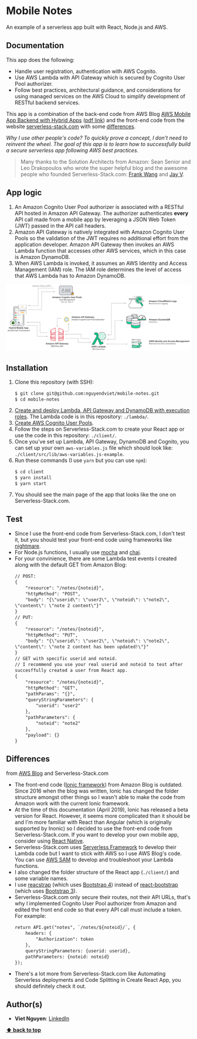 # Mobile Notes 

An example of a serverless app built with React, Node.js and AWS.

## Documentation

This app does the following:

- Handle user registration, authentication with AWS Cognito.
- Use AWS Lambda with API Gateway which is secured by Cognito User Pool authorizer.
- Follow best practices, architectural guidance, and considerations for using managed services on the AWS Cloud to simplify development of RESTful backend services.

This app is a combination of the back-end code from AWS Blog [AWS Mobile App Backend with Hybrid Apps](https://aws.amazon.com/blogs/mobile/aws-mobile-app-backend-with-hybrid-apps/) ([pdf link](https://s3.amazonaws.com/solutions-reference/mobile-backend/latest/mobile-app-backend.pdf)) and the front-end code from the website [serverless-stack.com](https://serverless-stack.com/) with some [differences](#differences).

*Why I use other people's code? To quickly prove a concept, I don't need to reinvent the wheel. The goal of this app is to learn how to successfully build a secure serverless app following AWS best practices.*

> Many thanks to the Solution Architects from Amazon: Sean Senior and Leo Drakopoulos who wrote the super helpful blog and the awesome people who founded Serverless-Stack.com: [Frank Wang](https://github.com/fwang) and [Jay V](https://github.com/jayair).

## App logic

1. An Amazon Cognito User Pool authorizer is associated with a RESTful API hosted in Amazon API Gateway. The authorizer authenticates **every** API call made from a mobile app by leveraging a JSON Web Token (JWT) passed in the API call headers. 
1. Amazon API Gateway is natively integrated with Amazon Cognito User Pools so the validation of the JWT requires no additional effort from the application developer. Amazon API Gateway then invokes an AWS Lambda function that accesses other AWS services, which in this case is Amazon DynamoDB. 
1. When AWS Lambda is invoked, it assumes an AWS Identity and Access Management (IAM) role. The IAM role determines the level of access that AWS Lambda has to Amazon DynamoDB. 

<div><img src="./docs/app-diagram.png" alt="App diagram"/></div>

## Installation

1. Clone this repository (with SSH):
    ```
    $ git clone git@github.com:nguyendviet/mobile-notes.git
    $ cd mobile-notes
    ```
1. [Create and deploy Lambda, API Gateway and DynamoDB with execution roles](https://s3.amazonaws.com/solutions-reference/mobile-backend/latest/mobile-app-backend.pdf). The Lambda code is in this repository: `./lambda/`.
1. [Create AWS Cognito User Pools](https://serverless-stack.com/chapters/create-a-cognito-user-pool.html).
1. Follow the steps on Serverless-Stack.com to create your React app or use the code in this repository: `./client/`.
1. Once you've set up Lambda, API Gateway, DynamoDB and Cognito, you can set up your own `aws-variables.js` file which should look like: `./client/src/lib/aws-variables.js-example`.
1. Run these commands (I use `yarn` but you can use `npm`):
    ```
    $ cd client
    $ yarn install
    $ yarn start
    ```
1. You should see the main page of the app that looks like the one on Serverless-Stack.com.

## Test

- Since I use the front-end code from Serverless-Stack.com, I don't test it, but you should test your front-end code using frameworks like [nightmare](https://www.npmjs.com/package/nightmare).
- For Node.js functions, I usually use [mocha](https://www.npmjs.com/package/mocha) and [chai](https://www.npmjs.com/package/chai).
- For your convinience, there are some Lambda test events I created along with the default GET from Amazon Blog:
    ```
    // POST:
    {
        "resource": "/notes/{noteid}",
        "httpMethod": "POST",
        "body": "{\"userid\": \"user2\", \"noteid\": \"note2\", \"content\": \"note 2 content\"}"
    }
    // PUT:
    {
        "resource": "/notes/{noteid}",
        "httpMethod": "PUT",
        "body": "{\"userid\": \"user2\", \"noteid\": \"note2\", \"content\": \"note 2 content has been updated!\"}"
    }
    // GET with specific userid and noteid. 
    // I recommend you use your real userid and noteid to test after succesffully created a user from React app.
    {
        "resource": "/notes/{noteid}",
        "httpMethod": "GET",
        "pathParams": "{}",
        "queryStringParameters": {
            "userid": "user2"
        },
        "pathParameters": {
            "noteid": "note2"
        },
        "payload": {}
    }
    ```

## Differences 
from [AWS Blog](https://aws.amazon.com/blogs/mobile/aws-mobile-app-backend-with-hybrid-apps/) and Serverless-Stack.com

- The front-end code ([Ionic framework](https://ionicframework.com/)) from Amazon Blog is outdated. Since 2016 when the blog was written, Ionic has changed the folder structure amongst other things so I wasn't able to make the code from Amazon work with the current Ionic framework.
- At the time of this documentation (April 2019), Ionic has released a beta version for React. However, it seems more complicated than it should be and I'm more familiar with React than Angular (which is originally supported by Inonic) so I decided to use the front-end code from Serverless-Stack.com. If you want to develop your own mobile app, consider using [React Native](https://facebook.github.io/react-native/).
- Serverless-Stack.com uses [Serverless Framework](https://www.npmjs.com/package/serverless) to develop their Lambda code but I want to stick with AWS so I use AWS Blog's code. You can use [AWS SAM](https://docs.aws.amazon.com/serverless-application-model/latest/developerguide/what-is-sam.html) to develop and troubleshoot your Lambda functions.
- I also changed the folder structure of the React app (`./client/`) and some variable names.
- I use [reacstrap](https://www.npmjs.com/package/reactstrap) (which uses [Bootstrap 4](https://getbootstrap.com/)) instead of [react-bootstrap](https://www.npmjs.com/package/react-bootstrap) (which uses [Bootstrap 3](https://getbootstrap.com/docs/3.3/)).
- Serverless-Stack.com only secure their routes, not their API URLs, that's why I implemented Cognito User Pool authorizer from Amazon and edited the front end code so that every API call must include a token. For example:
    ```
    return API.get("notes", `/notes/${noteid}/`, {
        headers: {
            "Authorization": token
        },
        queryStringParameters: {userid: userid},
        pathParameters: {noteid: noteid}
    });
    ```
- There's a lot more from Serverless-Stack.com like Automating Serverless deployments and Code Splitting in Create React App, you should definitely check it out.

## Author(s)

- <b>Viet Nguyen</b>: [LinkedIn](https://www.linkedin.com/in/nguyendviet)

**[⬆ back to top](#documentation)**
